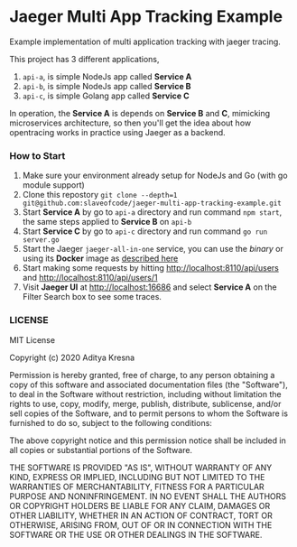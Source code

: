 # Jaeger Multi App Tracking Example
Example implementation of multi application tracking with jaeger tracing.

This project has 3 different applications, 

1. `api-a`, is simple NodeJs app called **Service A**
2. `api-b`, is simple NodeJs app called **Service B**
3. `api-c`, is simple Golang app called **Service C** 

In operation, the **Service A** is depends on **Service B** and **C**, mimicking microservices architecture, so then you'll get the idea about how opentracing works in practice using Jaeger as a backend.

### How to Start
1. Make sure your environment already setup for NodeJs and Go (with go module support)
2. Clone this repostory `git clone --depth=1 git@github.com:slaveofcode/jaeger-multi-app-tracking-example.git`
3. Start **Service A** by go to `api-a` directory and run command `npm start`, the same steps applied to **Service B** on `api-b`
4. Start **Service C** by go to `api-c` directory and run command `go run server.go`
5. Start the Jaeger `jaeger-all-in-one` service, you can use the *binary* or using its **Docker** image as [described here](https://www.jaegertracing.io/docs/1.18/getting-started/) 
6. Start making some requests by hitting [http://localhost:8110/api/users](http://localhost:8110/api/users) and [http://localhost:8110/api/users/1](http://localhost:8110/api/users/1)
7. Visit **Jaeger UI** at [http://localhost:16686](http://localhost:16686) and select **Service A** on the Filter Search box to see some traces.

### LICENSE

MIT License

Copyright (c) 2020 Aditya Kresna

Permission is hereby granted, free of charge, to any person obtaining a copy
of this software and associated documentation files (the "Software"), to deal
in the Software without restriction, including without limitation the rights
to use, copy, modify, merge, publish, distribute, sublicense, and/or sell
copies of the Software, and to permit persons to whom the Software is
furnished to do so, subject to the following conditions:

The above copyright notice and this permission notice shall be included in all
copies or substantial portions of the Software.

THE SOFTWARE IS PROVIDED "AS IS", WITHOUT WARRANTY OF ANY KIND, EXPRESS OR
IMPLIED, INCLUDING BUT NOT LIMITED TO THE WARRANTIES OF MERCHANTABILITY,
FITNESS FOR A PARTICULAR PURPOSE AND NONINFRINGEMENT. IN NO EVENT SHALL THE
AUTHORS OR COPYRIGHT HOLDERS BE LIABLE FOR ANY CLAIM, DAMAGES OR OTHER
LIABILITY, WHETHER IN AN ACTION OF CONTRACT, TORT OR OTHERWISE, ARISING FROM,
OUT OF OR IN CONNECTION WITH THE SOFTWARE OR THE USE OR OTHER DEALINGS IN THE
SOFTWARE.
